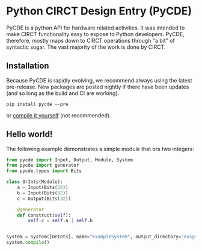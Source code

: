 # Python CIRCT Design Entry (PyCDE)

PyCDE is a python API for hardware related activities. It was intended to make
CIRCT functionality easy to expose to Python developers. PyCDE, therefore,
mostly maps down to CIRCT operations through "a bit" of syntactic sugar. The
vast majority of the work is done by CIRCT.

## Installation

Because PyCDE is rapidly evolving, we recommend always using the latest
pre-release. New packages are posted nightly if there have been updates (and so
long as the build and CI are working).

```
pip install pycde --pre
```

or [compile it yourself](compiling.md) (not recommended).

## Hello world!

The following example demonstrates a simple module that ors two integers:

```python
from pycde import Input, Output, Module, System
from pycde import generator
from pycde.types import Bits

class OrInts(Module):
    a = Input(Bits(32))
    b = Input(Bits(32))
    c = Output(Bits(32))

    @generator
    def construct(self):
        self.c = self.a | self.b


system = System([OrInts], name="ExampleSystem", output_directory="exsys")
system.compile()
```
